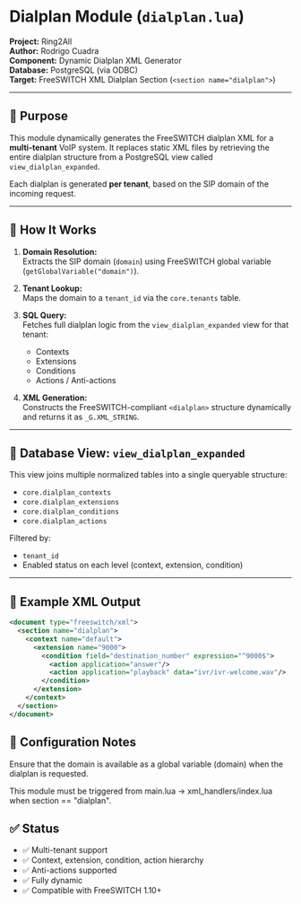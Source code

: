 # Dialplan Module (`dialplan.lua`)

**Project:** Ring2All  
**Author:** Rodrigo Cuadra  
**Component:** Dynamic Dialplan XML Generator  
**Database:** PostgreSQL (via ODBC)  
**Target:** FreeSWITCH XML Dialplan Section (`<section name="dialplan">`)

---

## 📌 Purpose

This module dynamically generates the FreeSWITCH dialplan XML for a **multi-tenant** VoIP system. It replaces static XML files by retrieving the entire dialplan structure from a PostgreSQL view called `view_dialplan_expanded`.

Each dialplan is generated **per tenant**, based on the SIP domain of the incoming request.

---

## 🧠 How It Works

1. **Domain Resolution:**  
   Extracts the SIP domain (`domain`) using FreeSWITCH global variable (`getGlobalVariable("domain")`).

2. **Tenant Lookup:**  
   Maps the domain to a `tenant_id` via the `core.tenants` table.

3. **SQL Query:**  
   Fetches full dialplan logic from the `view_dialplan_expanded` view for that tenant:
   - Contexts
   - Extensions
   - Conditions
   - Actions / Anti-actions

4. **XML Generation:**  
   Constructs the FreeSWITCH-compliant `<dialplan>` structure dynamically and returns it as `_G.XML_STRING`.

---

## 🧱 Database View: `view_dialplan_expanded`

This view joins multiple normalized tables into a single queryable structure:
- `core.dialplan_contexts`
- `core.dialplan_extensions`
- `core.dialplan_conditions`
- `core.dialplan_actions`

Filtered by:
- `tenant_id`
- Enabled status on each level (context, extension, condition)

---

## 🧩 Example XML Output

```xml
<document type="freeswitch/xml">
  <section name="dialplan">
    <context name="default">
      <extension name="9000">
        <condition field="destination_number" expression="^9000$">
          <action application="answer"/>
          <action application="playback" data="ivr/ivr-welcome.wav"/>
        </condition>
      </extension>
    </context>
  </section>
</document>
```

## 🔧 Configuration Notes
Ensure that the domain is available as a global variable (domain) when the dialplan is requested.

This module must be triggered from main.lua → xml_handlers/index.lua when section == "dialplan".

## ✅ Status
- ✅ Multi-tenant support
- ✅ Context, extension, condition, action hierarchy
- ✅ Anti-actions supported
- ✅ Fully dynamic
- ✅ Compatible with FreeSWITCH 1.10+
